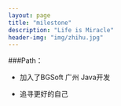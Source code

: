 ```yaml
---
layout: page
title: "milestone"
description: "Life is Miracle"
header-img: "img/zhihu.jpg"
---
```



###Path：


- 加入了BGSoft 广州 Java开发

- 追寻更好的自己






